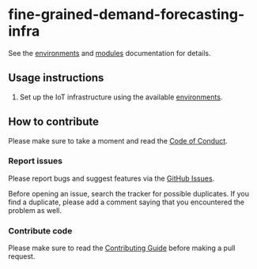 # fine-grained-demand-forecasting-infra

See the [environments](./environments/) and [modules](./modules/) documentation for
details.

## Usage instructions

1. Set up the IoT infrastructure using the available [environments](./environments/).

## How to contribute

Please make sure to take a moment and read the [Code of
Conduct](https://github.com/ricardolsmendes/fine-grained-demand-forecasting-infra/blob/main/.github/CODE_OF_CONDUCT.md).

### Report issues

Please report bugs and suggest features via the [GitHub
Issues](https://github.com/ricardolsmendes/fine-grained-demand-forecasting-infra/issues).

Before opening an issue, search the tracker for possible duplicates. If you find a
duplicate, please add a comment saying that you encountered the problem as well.

### Contribute code

Please make sure to read the [Contributing
Guide](https://github.com/ricardolsmendes/fine-grained-demand-forecasting-infra/blob/main/.github/CONTRIBUTING.md)
before making a pull request.
